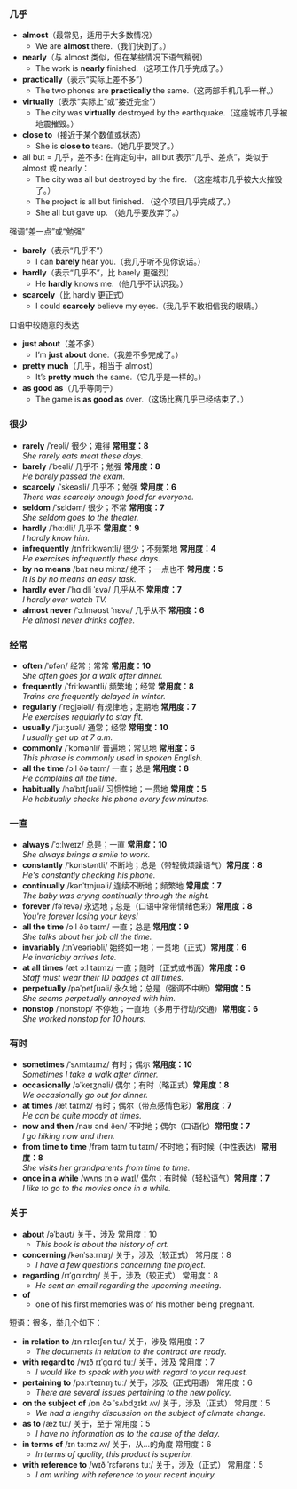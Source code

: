 ### 几乎

- **almost**（最常见，适用于大多数情况）  
  - We are **almost** there.（我们快到了。）  
- **nearly**（与 almost 类似，但在某些情况下语气稍弱）  
  - The work is **nearly** finished.（这项工作几乎完成了。）  
- **practically**（表示“实际上差不多”）  
  - The two phones are **practically** the same.（这两部手机几乎一样。）  
- **virtually**（表示“实际上”或“接近完全”）  
  - The city was **virtually** destroyed by the earthquake.（这座城市几乎被地震摧毁。）  
- **close to**（接近于某个数值或状态）  
  - She is **close to** tears.（她几乎要哭了。）  
- all but = 几乎，差不多: 在肯定句中，all but 表示“几乎、差点”，类似于 almost 或 nearly：
  - The city was all but destroyed by the fire.  （这座城市几乎被大火摧毁了。）
  - The project is all but finished.  （这个项目几乎完成了。）
  - She all but gave up.  （她几乎要放弃了。）

强调“差一点”或“勉强”
- **barely**（表示“几乎不”）  
  - I can **barely** hear you.（我几乎听不见你说话。）  
- **hardly**（表示“几乎不”，比 barely 更强烈）  
  - He **hardly** knows me.（他几乎不认识我。）  
- **scarcely**（比 hardly 更正式）  
  - I could **scarcely** believe my eyes.（我几乎不敢相信我的眼睛。）  

口语中较随意的表达
- **just about**（差不多）  
  - I’m **just about** done.（我差不多完成了。）  
- **pretty much**（几乎，相当于 almost）  
  - It’s **pretty much** the same.（它几乎是一样的。）  
- **as good as**（几乎等同于）  
  - The game is **as good as** over.（这场比赛几乎已经结束了。）  

### 很少
- **rarely** /ˈreəli/ 很少；难得 **常用度：8**  
  *She rarely eats meat these days.*
- **barely** /ˈbeəli/ 几乎不；勉强 **常用度：8**  
  *He barely passed the exam.*
- **scarcely** /ˈskeəsli/ 几乎不；勉强 **常用度：6**  
  *There was scarcely enough food for everyone.*
- **seldom** /ˈsɛldəm/ 很少；不常 **常用度：7**  
  *She seldom goes to the theater.*
- **hardly** /ˈhɑːdli/ 几乎不 **常用度：9**  
  *I hardly know him.*
- **infrequently** /ɪnˈfriːkwəntli/ 很少；不频繁地 **常用度：4**  
  *He exercises infrequently these days.*
- **by no means** /baɪ nəʊ miːnz/ 绝不；一点也不 **常用度：5**  
  *It is by no means an easy task.*
- **hardly ever** /ˈhɑːdli ˈɛvə/ 几乎从不 **常用度：7**  
  *I hardly ever watch TV.*
- **almost never** /ˈɔːlməʊst ˈnɛvə/ 几乎从不 **常用度：6**  
  *He almost never drinks coffee.*

### 经常
- **often** /ˈɒfən/ 经常；常常 **常用度：10**  
  *She often goes for a walk after dinner.*
- **frequently** /ˈfriːkwəntli/ 频繁地；经常 **常用度：8**  
  *Trains are frequently delayed in winter.*
- **regularly** /ˈreɡjələli/ 有规律地；定期地 **常用度：7**  
  *He exercises regularly to stay fit.*
- **usually** /ˈjuːʒuəli/ 通常；经常 **常用度：10**  
  *I usually get up at 7 a.m.*
- **commonly** /ˈkɒmənli/ 普遍地；常见地 **常用度：6**  
  *This phrase is commonly used in spoken English.*
- **all the time** /ɔːl ðə taɪm/ 一直；总是 **常用度：8**  
  *He complains all the time.*
- **habitually** /həˈbɪtʃuəli/ 习惯性地；一贯地 **常用度：5**  
  *He habitually checks his phone every few minutes.*

### 一直
- **always** /ˈɔːlweɪz/ 总是；一直 **常用度：10**  
  *She always brings a smile to work.*
- **constantly** /ˈkɒnstəntli/ 不断地；总是（带轻微烦躁语气）**常用度：8**  
  *He's constantly checking his phone.*
- **continually** /kənˈtɪnjuəli/ 连续不断地；频繁地 **常用度：7**  
  *The baby was crying continually through the night.*
- **forever** /fəˈrevə/ 永远地；总是（口语中常带情绪色彩）**常用度：8**  
  *You're forever losing your keys!*
- **all the time** /ɔːl ðə taɪm/ 一直；总是 **常用度：9**  
  *She talks about her job all the time.*
- **invariably** /ɪnˈveəriəbli/ 始终如一地；一贯地（正式）**常用度：6**  
  *He invariably arrives late.*
- **at all times** /æt ɔːl taɪmz/ 一直；随时（正式或书面）**常用度：6**  
  *Staff must wear their ID badges at all times.*
- **perpetually** /pəˈpetʃuəli/ 永久地；总是（强调不中断）**常用度：5**  
  *She seems perpetually annoyed with him.*
- **nonstop** /ˈnɒnstɒp/ 不停地；一直地（多用于行动/交通）**常用度：6**  
  *She worked nonstop for 10 hours.*

### 有时
- **sometimes** /ˈsʌmtaɪmz/ 有时；偶尔 **常用度：10**  
  *Sometimes I take a walk after dinner.*
- **occasionally** /əˈkeɪʒnəli/ 偶尔；有时（略正式）**常用度：8**  
  *We occasionally go out for dinner.*
- **at times** /æt taɪmz/ 有时；偶尔（带点感情色彩）**常用度：7**  
  *He can be quite moody at times.*
- **now and then** /naʊ ənd ðen/ 不时地；偶尔（口语化）**常用度：7**  
  *I go hiking now and then.*
- **from time to time** /frəm taɪm tu taɪm/ 不时地；有时候（中性表达）**常用度：8**  
  *She visits her grandparents from time to time.*
- **once in a while** /wʌns ɪn ə waɪl/ 偶尔；有时候（轻松语气）**常用度：7**  
  *I like to go to the movies once in a while.*

### 关于

- **about** /əˈbaʊt/  关于，涉及  常用度：10  
  - *This book is about the history of art.*
- **concerning** /kənˈsɜːrnɪŋ/  关于，涉及（较正式）  常用度：8  
  - *I have a few questions concerning the project.*
- **regarding** /rɪˈɡɑːrdɪŋ/  关于，涉及（较正式）  常用度：8  
  - *He sent an email regarding the upcoming meeting.*
- **of**
  - one of his first memories was of his mother being pregnant.

短语：很多，举几个如下：
- **in relation to** /ɪn rɪˈleɪʃən tuː/  关于，涉及  常用度：7  
  - *The documents in relation to the contract are ready.*
- **with regard to** /wɪð rɪˈɡɑːrd tuː/  关于，涉及  常用度：7  
  - *I would like to speak with you with regard to your request.*
- **pertaining to** /pɜːrˈteɪnɪŋ tuː/  关于，涉及（正式用语）  常用度：6  
  - *There are several issues pertaining to the new policy.*
- **on the subject of** /ɒn ðə ˈsʌbdʒɪkt ʌv/  关于，涉及（正式）  常用度：5  
  - *We had a lengthy discussion on the subject of climate change.*
- **as to** /æz tuː/  关于，至于  常用度：5  
  - *I have no information as to the cause of the delay.*
- **in terms of** /ɪn tɜːmz ʌv/  关于，从…的角度  常用度：6  
  - *In terms of quality, this product is superior.*
- **with reference to** /wɪð ˈrɛfərəns tuː/  关于，涉及（正式）  常用度：5  
  - *I am writing with reference to your recent inquiry.*
